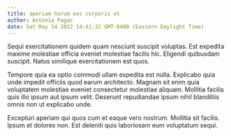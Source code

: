 ```yaml
---
title: aperiam harum eos corporis et
author: Antonia Pagac
date: Sat May 14 2022 14:41:32 GMT-0400 (Eastern Daylight Time)
---
```

Sequi exercitationem quidem quam nesciunt suscipit voluptas. Est expedita maxime molestiae officia eveniet molestiae facilis hic. Eligendi quibusdam suscipit. Natus similique exercitationem est quos.

 Tempore quia ea optio commodi ullam expedita est nulla. Explicabo quia unde impedit officiis quod earum architecto. Magnam sit enim quia voluptatem molestiae eveniet consectetur molestiae aliquam. Mollitia facilis quis illo ipsum aut ipsum velit. Deserunt repudiandae ipsum nihil blanditiis omnis non ut explicabo unde.

 Excepturi aperiam qui quos cum et eaque vero nostrum. Mollitia sit facilis. Ipsum et dolores non. Est deleniti quis laboriosam eum voluptatum sequi.